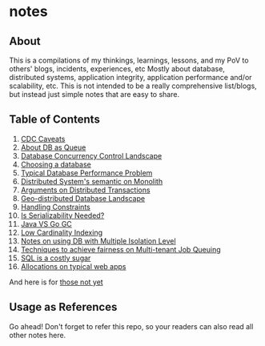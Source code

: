 # notes

## About

This is a compilations of my thinkings, learnings, lessons, and my PoV to others' blogs, incidents, experiences, etc
Mostly about database, distributed systems, application integrity, application performance and/or scalability, etc.
This is not intended to be a really comprehensive list/blogs, but instead just simple notes that are easy to share.

## Table of Contents

1. [CDC Caveats](https://aarondwi.github.io/CDCCaveats/)
2. [About DB as Queue](https://aarondwi.github.io/AboutDBQueue)
3. [Database Concurrency Control Landscape](https://aarondwi.github.io/CCLandscape)
4. [Choosing a database](https://aarondwi.github.io/ChoosingDB)
5. [Typical Database Performance Problem](https://aarondwi.github.io/DBPerfProb)
6. [Distributed System's semantic on Monolith](https://aarondwi.github.io/DistSysSemanticMonolith)
7. [Arguments on Distributed Transactions](https://aarondwi.github.io/DTXArguments)
8. [Geo-distributed Database Landscape](https://aarondwi.github.io/GeoDistDBLandscape)
9. [Handling Constraints](https://aarondwi.github.io/HandlingConstraints)
10. [Is Serializability Needed?](https://aarondwi.github.io/IsSerializabilityNeeded)
11. [Java VS Go GC](https://aarondwi.github.io/JavaVSGoGC)
12. [Low Cardinality Indexing](https://aarondwi.github.io/LowCardinalityIndexing)
13. [Notes on using DB with Multiple Isolation Level](https://aarondwi.github.io/MultipleIsolationLevel)
14. [Techniques to achieve fairness on Multi-tenant Job Queuing](https://aarondwi.github.io/MultiTenantJobFairness)
15. [SQL is a costly sugar](https://aarondwi.github.io/SQLCostlySugar)
16. [Allocations on typical web apps](https://aarondwi.github.io/WebAppsAlloc)

And here is for [those not yet](https://aarondwi.github.io/NotYet)

## Usage as References

Go ahead! Don't forget to refer this repo, so your readers can also read all other notes here.
